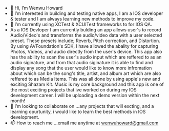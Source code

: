 - 👋 Hi, I’m Wenwu Howard
- 👀 I’m interested in building and testing native apps, I am a IOS developer & tester and I am always learning new methods to improve my code. 
- 🌱 I’m currently using XCTest & XCUITest frameworks to for IOS QA.  
- As a IOS Devloper I am currently bulding an app allows user's to record Audio/Video's and transforms the audio/video data with a user selected preset. These presets include; Reverb, Pitch correction, and Distortion. By using AVFoundation's SDK, I have allowed the abality for capturing  Photos, Videos, and audio directly from the user's device. This app also has the ability to scan the user's audio input which are reffered to as an audio siginature,    and from that  audio siginature it is able to find and display any song that the user would like to know more infromation about which can be the song's  title, artist, and album art which are also reffered to as Media Items. This was all done by using apple's new and exciting Shazam Kit.  Music is my core background and this app is one of the most exciting projects that ive worked on during my IOS development career. I will be uploading a demo version within the next month! 
- 💞️ I’m looking to collaborate on ...any projects that will excting, and a learning opurtunity, i would like to learn the best methods in IOS development. 
- 📫 How to reach me ...email me anytime at wenwuhoward@gmail.com

<!---
wenh08/wenh08 is a ✨ special ✨ repository because its `README.md` (this file) appears on your GitHub profile.
You can click the Preview link to take a look at your changes.
--->

